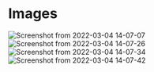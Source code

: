 # Images
![Screenshot from 2022-03-04 14-07-07](https://user-images.githubusercontent.com/98843684/156734015-e01aca64-c41c-4513-927e-6fd7ab3a4dc0.png)
![Screenshot from 2022-03-04 14-07-26](https://user-images.githubusercontent.com/98843684/156734033-72f73a63-f14e-4c66-8e22-61d897c02d14.png)
![Screenshot from 2022-03-04 14-07-34](https://user-images.githubusercontent.com/98843684/156734055-7e8df779-271a-45e8-8034-e24bea2acc5b.png)
![Screenshot from 2022-03-04 14-07-42](https://user-images.githubusercontent.com/98843684/156734071-f154cb1e-efd0-4ea5-a025-c1077b0b8f9e.png)



